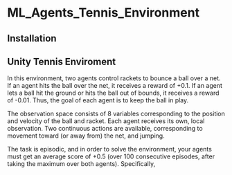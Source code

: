# ML_Agents_Tennis_Environment
## Installation
## Unity Tennis Enviroment

In this environment, two agents control rackets to bounce a ball over a net. If an agent hits the ball over the net, it receives a reward of +0.1. If an agent lets a ball hit the ground or hits the ball out of bounds, it receives a reward of -0.01. Thus, the goal of each agent is to keep the ball in play.

The observation space consists of 8 variables corresponding to the position and velocity of the ball and racket. Each agent receives its own, local observation. Two continuous actions are available, corresponding to movement toward (or away from) the net, and jumping.

The task is episodic, and in order to solve the environment, your agents must get an average score of +0.5 (over 100 consecutive episodes, after taking the maximum over both agents). Specifically,
